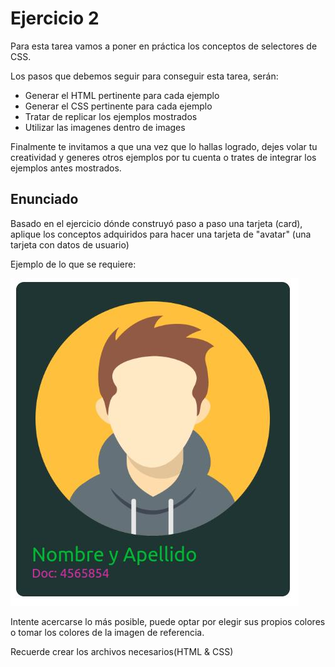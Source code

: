 # Ejercicio 2

Para esta tarea vamos a poner en práctica los conceptos de selectores de CSS.

Los pasos que debemos seguir para conseguir esta tarea, serán:

- Generar el HTML pertinente para cada ejemplo
- Generar el CSS pertinente para cada ejemplo
- Tratar de replicar los ejemplos mostrados
- Utilizar las imagenes dentro de images

Finalmente te invitamos a que una vez que lo hallas logrado, dejes volar tu creatividad y generes otros ejemplos por tu cuenta o trates de integrar los ejemplos antes mostrados.

## Enunciado
Basado en el ejercicio dónde construyó paso a paso una tarjeta (card), aplique los conceptos adquiridos para hacer una tarjeta de "avatar" (una tarjeta con datos de usuario)

Ejemplo de lo que se requiere:

![ejercicio_2](ejercicio_2.jpg)

Intente acercarse lo más posible, puede optar por elegir sus propios colores o tomar los colores de la imagen de referencia.

Recuerde crear los archivos necesarios(HTML & CSS)